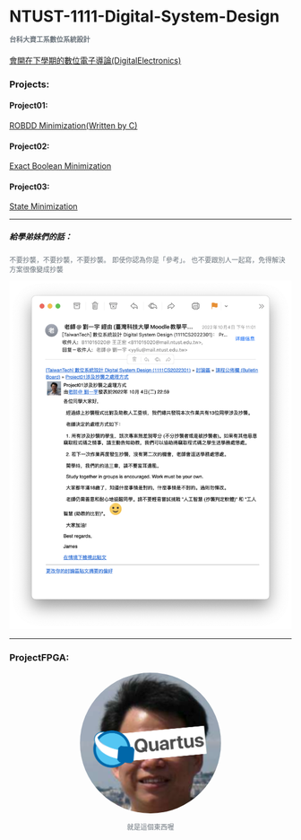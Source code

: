 <h1>
    NTUST-1111-Digital-System-Design
    <p style="font-size: 12px; color: #6c757d;margin-top: 15px;">台科大資工系數位系統設計</p>
</h1>

[會開在下學期的數位電子導論(DigitalElectronics)](https://github.com/ChengHung-Wang/NTUST-1102-DigitalElectronics)

### Projects:
#### Project01: 
[ROBDD Minimization(Written by C)](https://github.com/ChengHung-Wang/NTUST-1111-Digital-System-Design/tree/main/Projects/Project01)

#### Project02: 
[Exact Boolean Minimization](https://github.com/ChengHung-Wang/NTUST-1111-Digital-System-Design/tree/main/Projects/Project02)

#### Project03: 
[State Minimization](https://github.com/ChengHung-Wang/NTUST-1111-Digital-System-Design/tree/main/Projects/Project03)

----
##### 給學弟妹們的話：
<p style="font-size: 12px; color: #6c757d;">不要抄襲，不要抄襲，不要抄襲。
即使你認為你是「參考」。
也不要跟別人一起寫，免得解決方案很像變成抄襲</p>
<img src="./不要抄襲.png">

----
### ProjectFPGA: 
<div align="center" style="text-align: center;">
    <img width="50%" style="border-radius: 50%;" src="./icon.png" />
    <p style="font-size: 12px; color: #6c757d;">就是這個東西喔</p>
</div>
